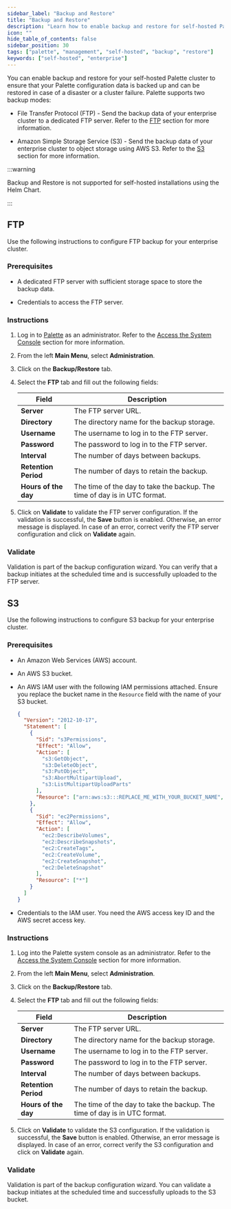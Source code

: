 ```yaml
---
sidebar_label: "Backup and Restore"
title: "Backup and Restore"
description: "Learn how to enable backup and restore for self-hosted Palette."
icon: ""
hide_table_of_contents: false
sidebar_position: 30
tags: ["palette", "management", "self-hosted", "backup", "restore"]
keywords: ["self-hosted", "enterprise"]
---
```


You can enable backup and restore for your self-hosted Palette cluster to ensure that your Palette configuration data is
backed up and can be restored in case of a disaster or a cluster failure. Palette supports two backup modes:

- File Transfer Protocol (FTP) - Send the backup data of your enterprise cluster to a dedicated FTP server. Refer to the
  [FTP](#ftp) section for more information.

- Amazon Simple Storage Service (S3) - Send the backup data of your enterprise cluster to object storage using AWS S3.
  Refer to the [S3](#s3) section for more information.

:::warning

Backup and Restore is not supported for self-hosted installations using the Helm Chart.

:::

## FTP

Use the following instructions to configure FTP backup for your enterprise cluster.

### Prerequisites

- A dedicated FTP server with sufficient storage space to store the backup data.

- Credentials to access the FTP server.

### Instructions

1. Log in to [Palette](https://console.spectrocloud.com) as an administrator. Refer to the
   [Access the System Console](../system-management/system-management.md#access-the-system-console) section for more
   information.

2. From the left **Main Menu**, select **Administration**.

3. Click on the **Backup/Restore** tab.

4. Select the **FTP** tab and fill out the following fields:

    | **Field**            | **Description**                                                           |
    | -------------------- | ------------------------------------------------------------------------- |
    | **Server**           | The FTP server URL.                                                       |
    | **Directory**        | The directory name for the backup storage.                                |
    | **Username**         | The username to log in to the FTP server.                                 |
    | **Password**         | The password to log in to the FTP server.                                 |
    | **Interval**         | The number of days between backups.                                       |
    | **Retention Period** | The number of days to retain the backup.                                  |
    | **Hours of the day** | The time of the day to take the backup. The time of day is in UTC format. |

5. Click on **Validate** to validate the FTP server configuration. If the validation is successful, the **Save** button
   is enabled. Otherwise, an error message is displayed. In case of an error, correct verify the FTP server
   configuration and click on **Validate** again.

### Validate

Validation is part of the backup configuration wizard. You can verify that a backup initiates at the scheduled time and
is successfully uploaded to the FTP server.

## S3

Use the following instructions to configure S3 backup for your enterprise cluster.

### Prerequisites

- An Amazon Web Services (AWS) account.

- An AWS S3 bucket.

- An AWS IAM user with the following IAM permissions attached. Ensure you replace the bucket name in the `Resource`
  field with the name of your S3 bucket.

  ```json
  {
    "Version": "2012-10-17",
    "Statement": [
      {
        "Sid": "s3Permissions",
        "Effect": "Allow",
        "Action": [
          "s3:GetObject",
          "s3:DeleteObject",
          "s3:PutObject",
          "s3:AbortMultipartUpload",
          "s3:ListMultipartUploadParts"
        ],
        "Resource": ["arn:aws:s3:::REPLACE_ME_WITH_YOUR_BUCKET_NAME", "arn:aws:s3:::REPLACE_ME_WITH_YOUR_BUCKET_NAME/*"]
      },
      {
        "Sid": "ec2Permissions",
        "Effect": "Allow",
        "Action": [
          "ec2:DescribeVolumes",
          "ec2:DescribeSnapshots",
          "ec2:CreateTags",
          "ec2:CreateVolume",
          "ec2:CreateSnapshot",
          "ec2:DeleteSnapshot"
        ],
        "Resource": ["*"]
      }
    ]
  }
  ```

- Credentials to the IAM user. You need the AWS access key ID and the AWS secret access key.

### Instructions

1. Log into the Palette system console as an administrator. Refer to the
   [Access the System Console](../system-management/system-management.md#access-the-system-console) section for more
   information.

2. From the left **Main Menu**, select **Administration**.

3. Click on the **Backup/Restore** tab.

4. Select the **FTP** tab and fill out the following fields:

    | **Field**            | **Description**                                                           |
    | -------------------- | ------------------------------------------------------------------------- |
    | **Server**           | The FTP server URL.                                                       |
    | **Directory**        | The directory name for the backup storage.                                |
    | **Username**         | The username to log in to the FTP server.                                 |
    | **Password**         | The password to log in to the FTP server.                                 |
    | **Interval**         | The number of days between backups.                                       |
    | **Retention Period** | The number of days to retain the backup.                                  |
    | **Hours of the day** | The time of the day to take the backup. The time of day is in UTC format. |

5. Click on **Validate** to validate the S3 configuration. If the validation is successful, the **Save** button is
   enabled. Otherwise, an error message is displayed. In case of an error, correct verify the S3 configuration and click
   on **Validate** again.

### Validate

Validation is part of the backup configuration wizard. You can validate a backup initiates at the scheduled time and
successfully uploads to the S3 bucket.
